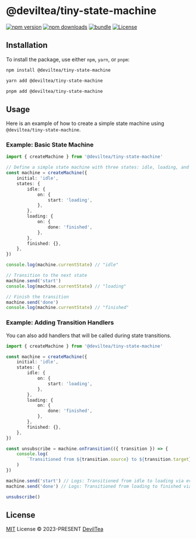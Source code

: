 # @deviltea/tiny-state-machine

[![npm version][npm-version-src]][npm-version-href]
[![npm downloads][npm-downloads-src]][npm-downloads-href]
[![bundle][bundle-src]][bundle-href]
[![License][license-src]][license-href]

## Installation

To install the package, use either `npm`, `yarn`, or `pnpm`:

```bash
npm install @deviltea/tiny-state-machine
```

```bash
yarn add @deviltea/tiny-state-machine
```

```bash
pnpm add @deviltea/tiny-state-machine
```

## Usage

Here is an example of how to create a simple state machine using `@deviltea/tiny-state-machine`.

### Example: Basic State Machine

```typescript
import { createMachine } from '@deviltea/tiny-state-machine'

// Define a simple state machine with three states: idle, loading, and finished
const machine = createMachine({
	initial: 'idle',
	states: {
		idle: {
			on: {
				start: 'loading',
			},
		},
		loading: {
			on: {
				done: 'finished',
			},
		},
		finished: {},
	},
})

console.log(machine.currentState) // "idle"

// Transition to the next state
machine.send('start')
console.log(machine.currentState) // "loading"

// Finish the transition
machine.send('done')
console.log(machine.currentState) // "finished"
```

### Example: Adding Transition Handlers

You can also add handlers that will be called during state transitions.

```typescript
import { createMachine } from '@deviltea/tiny-state-machine'

const machine = createMachine({
	initial: 'idle',
	states: {
		idle: {
			on: {
				start: 'loading',
			},
		},
		loading: {
			on: {
				done: 'finished',
			},
		},
		finished: {},
	},
})

const unsubscribe = machine.onTransition(({ transition }) => {
	console.log(
		`Transitioned from ${transition.source} to ${transition.target} via event '${transition.event}'`
	)
})

machine.send('start') // Logs: Transitioned from idle to loading via event 'start'
machine.send('done') // Logs: Transitioned from loading to finished via event 'done'

unsubscribe()
```

## License

[MIT](./LICENSE) License © 2023-PRESENT [DevilTea](https://github.com/DevilTea)

<!-- Badges -->

[npm-version-src]: https://img.shields.io/npm/v/@deviltea/tiny-state-machine?style=flat&colorA=080f12&colorB=1fa669
[npm-version-href]: https://npmjs.com/package/@deviltea/tiny-state-machine
[npm-downloads-src]: https://img.shields.io/npm/dm/@deviltea/tiny-state-machine?style=flat&colorA=080f12&colorB=1fa669
[npm-downloads-href]: https://npmjs.com/package/@deviltea/tiny-state-machine
[bundle-src]: https://img.shields.io/bundlephobia/minzip/@deviltea/tiny-state-machine?style=flat&colorA=080f12&colorB=1fa669&label=minzip
[bundle-href]: https://bundlephobia.com/result?p=@deviltea/tiny-state-machine
[license-src]: https://img.shields.io/github/license/DevilTea/tiny-state-machine.svg?style=flat&colorA=080f12&colorB=1fa669
[license-href]: https://github.com/DevilTea/tiny-state-machine/blob/main/LICENSE
